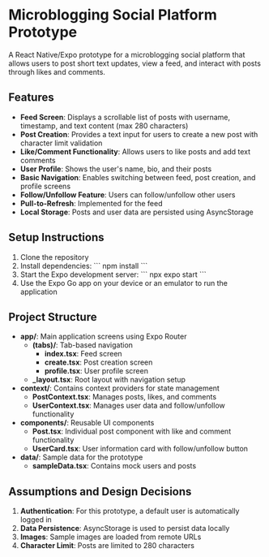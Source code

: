 # Microblogging Social Platform Prototype

A React Native/Expo prototype for a microblogging social platform that allows users to post short text updates, view a feed, and interact with posts through likes and comments.

## Features

- **Feed Screen**: Displays a scrollable list of posts with username, timestamp, and text content (max 280 characters)
- **Post Creation**: Provides a text input for users to create a new post with character limit validation
- **Like/Comment Functionality**: Allows users to like posts and add text comments
- **User Profile**: Shows the user's name, bio, and their posts
- **Basic Navigation**: Enables switching between feed, post creation, and profile screens
- **Follow/Unfollow Feature**: Users can follow/unfollow other users
- **Pull-to-Refresh**: Implemented for the feed
- **Local Storage**: Posts and user data are persisted using AsyncStorage

## Setup Instructions

1. Clone the repository
2. Install dependencies:
   \`\`\`
   npm install
   \`\`\`
3. Start the Expo development server:
   \`\`\`
   npx expo start
   \`\`\`
4. Use the Expo Go app on your device or an emulator to run the application

## Project Structure

- **app/**: Main application screens using Expo Router
  - **(tabs)/**: Tab-based navigation
    - **index.tsx**: Feed screen
    - **create.tsx**: Post creation screen
    - **profile.tsx**: User profile screen
  - **\_layout.tsx**: Root layout with navigation setup
- **context/**: Contains context providers for state management
  - **PostContext.tsx**: Manages posts, likes, and comments
  - **UserContext.tsx**: Manages user data and follow/unfollow functionality
- **components/**: Reusable UI components
  - **Post.tsx**: Individual post component with like and comment functionality
  - **UserCard.tsx**: User information card with follow/unfollow button
- **data/**: Sample data for the prototype
  - **sampleData.tsx**: Contains mock users and posts

## Assumptions and Design Decisions

1. **Authentication**: For this prototype, a default user is automatically logged in
2. **Data Persistence**: AsyncStorage is used to persist data locally
3. **Images**: Sample images are loaded from remote URLs
4. **Character Limit**: Posts are limited to 280 characters
